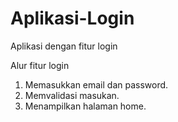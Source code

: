 # Aplikasi-Login
Aplikasi dengan fitur login

Alur fitur login
1. Memasukkan email dan password.
2. Memvalidasi masukan.
3. Menampilkan halaman home.
